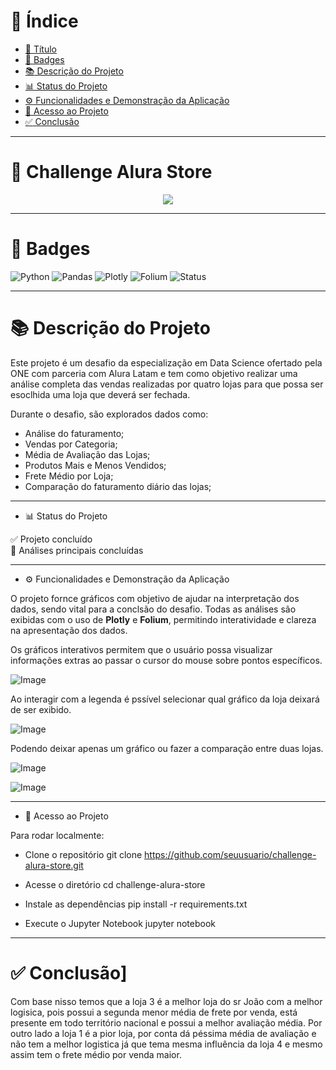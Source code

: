 # :compass: Índice 

* [:dart: Título](#-challenge-alurastore)
* [:name_badge: Badges](#-badges)
* [:books: Descrição do Projeto](#-descrição-do-projeto)
* [:bar_chart: Status do Projeto](#-status-do-projeto)
* [:gear: Funcionalidades e Demonstração da Aplicação](#-funcionalidades-e-demonstração-da-aplicação)
* [:open_file_folder: Acesso ao Projeto](#-acesso-ao-projeto)
* [:white_check_mark: Conclusão](#-conclusão)

---

# :dart: Challenge Alura Store 
<p align="center">
  <img src="https://github.com/user-attachments/assets/9c57ea4c-6d96-468f-b395-9f43b0117419">
</p>

---
# :name_badge: Badges
![Python](https://img.shields.io/badge/Python-3.10-blue?style=flat&logo=python)
![Pandas](https://img.shields.io/badge/Pandas-Data--Analysis-yellowgreen?style=flat&logo=pandas)
![Plotly](https://img.shields.io/badge/Plotly-Graphs-informational?style=flat&logo=plotly)
![Folium](https://img.shields.io/badge/Folium-Maps-green?style=flat)
![Status](https://img.shields.io/badge/status-Desenvolvimento%20Completo-brightgreen)


---

# :books: Descrição do Projeto
Este projeto é um desafio da especialização em  Data Science ofertado pela ONE com parceria com Alura Latam e tem como objetivo realizar uma análise completa das vendas realizadas por quatro lojas para que possa ser esoclhida uma loja que deverá ser fechada.

Durante o desafio, são explorados dados como:

- Análise do faturamento;
- Vendas por Categoria;
- Média de Avaliação das Lojas;
- Produtos Mais e Menos Vendidos;
- Frete Médio por Loja;
- Comparação do faturamento diário das lojas;

---

* :bar_chart: Status do Projeto

:white_check_mark: Projeto concluído  
:dart: Análises principais concluídas  

---

* :gear: Funcionalidades e Demonstração da Aplicação

O projeto fornce gráficos  com objetivo de ajudar na interpretação dos dados, sendo vital para a conclsão do desafio. 
Todas as análises são exibidas com o uso de **Plotly** e **Folium**, permitindo interatividade e clareza na apresentação dos dados.

Os gráficos interativos permitem que o usuário possa visualizar informações extras ao passar o cursor do mouse sobre pontos específicos.

![Image](https://github.com/user-attachments/assets/2ec88843-75d2-456a-ad3e-dbf47b353766)

Ao interagir com a legenda é pssível selecionar qual gráfico da loja deixará de ser exibido.

![Image](https://github.com/user-attachments/assets/3d5d0a3c-e8a3-4f18-897f-82ed02761fba)

Podendo deixar apenas um gráfico ou fazer a comparação entre duas lojas.

![Image](https://github.com/user-attachments/assets/3801278d-9d76-4323-957b-0fdc495edb7e)

![Image](https://github.com/user-attachments/assets/2b6fc46e-924e-4887-ac04-57b4376a71d5)

---

* :open_file_folder: Acesso ao Projeto

Para rodar localmente:

* Clone o repositório
git clone https://github.com/seuusuario/challenge-alura-store.git

* Acesse o diretório
cd challenge-alura-store

* Instale as dependências
pip install -r requirements.txt

* Execute o Jupyter Notebook
jupyter notebook
---
# :white_check_mark: Conclusão]
Com base nisso temos que a loja 3 é a melhor loja do sr João com a melhor logisica, pois possui a segunda menor média de frete por venda, está presente em todo território nacional e possui a melhor avaliação média. Por outro lado a loja 1 é a pior loja, por conta dá péssima média de avaliação e não tem a melhor logistica já que tema mesma influência da loja 4 e mesmo assim tem o frete médio por venda maior.

 
